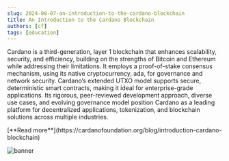 ```yaml
---
slug: 2024-08-07-an-introduction-to-the-cardano-blockchain
title: An Introduction to the Cardano Blockchain
authors: [cf]
tags: [education]
---
```


Cardano is a third-generation, layer 1 blockchain that enhances scalability, security, and efficiency, building on the strengths of Bitcoin and Ethereum while addressing their limitations. It employs a proof-of-stake consensus mechanism, using its native cryptocurrency, ada, for governance and network security. Cardano’s extended UTXO model supports secure, deterministic smart contracts, making it ideal for enterprise-grade applications. Its rigorous, peer-reviewed development approach, diverse use cases, and evolving governance model position Cardano as a leading platform for decentralized applications, tokenization, and blockchain solutions across multiple industries.

<div style={{ textAlign: 'right' }}>
 [**Read more**](https://cardanofoundation.org/blog/introduction-cardano-blockchain) 
 </div>

 ![banner](./image.avif)

